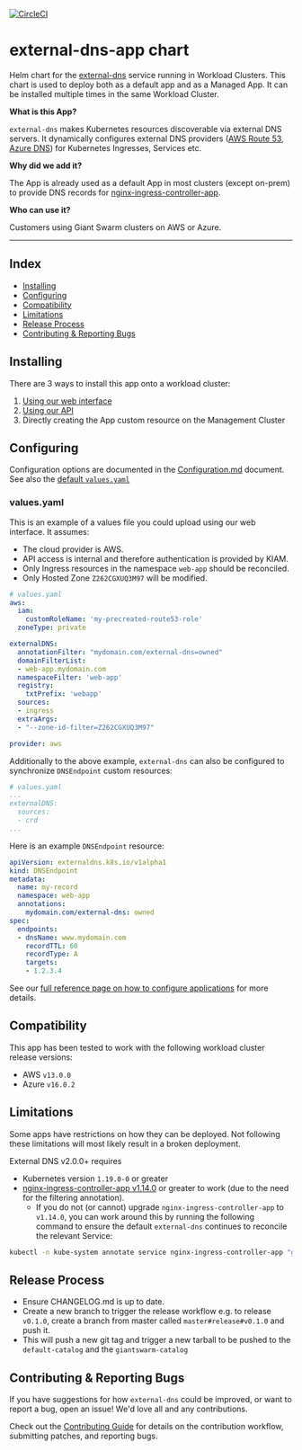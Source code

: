 [![CircleCI](https://circleci.com/gh/giantswarm/external-dns-app.svg?style=svg)](https://circleci.com/gh/giantswarm/external-dns-app)

# external-dns-app chart

Helm chart for the [external-dns](https://github.com/kubernetes-sigs/external-dns) service running in Workload
Clusters. This chart is used to deploy both as a default app and as a Managed App.
It can be installed multiple times in the same Workload Cluster.

**What is this App?**

`external-dns` makes Kubernetes resources discoverable via external DNS servers. It dynamically configures external DNS providers ([AWS Route 53](https://aws.amazon.com/route53/), [Azure DNS](https://learn.microsoft.com/en-us/azure/dns/)) for Kubernetes Ingresses, Services etc.

**Why did we add it?**

The App is already used as a default App in most clusters (except on-prem) to provide DNS records for [nginx-ingress-controller-app](https://github.com/giantswarm/nginx-ingress-controller-app).

**Who can use it?**

Customers using Giant Swarm clusters on AWS or Azure.

---

## Index
- [Installing](#installing)
- [Configuring](#configuring)
- [Compatibility](#compatibility)
- [Limitations](#limitations)
- [Release Process](#release-process)
- [Contributing & Reporting Bugs](#contributing--reporting-bugs)

## Installing

There are 3 ways to install this app onto a workload cluster:

1. [Using our web interface](https://docs.giantswarm.io/reference/web-interface/app-catalog/)
2. [Using our API](https://docs.giantswarm.io/api/#operation/createClusterAppV5)
3. Directly creating the App custom resource on the Management Cluster

## Configuring

Configuration options are documented in the [Configuration.md](https://github.com/giantswarm/external-dns-app/blob/master/helm/external-dns-app/Configuration.md)
document. See also the [default `values.yaml`](https://github.com/giantswarm/external-dns-app/blob/master/helm/external-dns-app/values.yaml)

### values.yaml

This is an example of a values file you could upload using our web interface. It assumes:

- The cloud provider is AWS.
- API access is internal and therefore authentication is provided by KIAM.
- Only Ingress resources in the namespace `web-app` should be reconciled.
- Only Hosted Zone `Z262CGXUQ3M97` will be modified.

```yaml
# values.yaml
aws:
  iam:
    customRoleName: 'my-precreated-route53-role'
  zoneType: private

externalDNS:
  annotationFilter: "mydomain.com/external-dns=owned"
  domainFilterList:
  - web-app.mydomain.com
  namespaceFilter: 'web-app'
  registry:
    txtPrefix: 'webapp'
  sources:
  - ingress
  extraArgs:
  - "--zone-id-filter=Z262CGXUQ3M97"

provider: aws
```

Additionally to the above example, `external-dns` can also be configured to synchronize `DNSEndpoint` custom resources:

```yaml
# values.yaml
...
externalDNS:
  sources:
  - crd
...
```

Here is an example `DNSEndpoint` resource:

```yaml
apiVersion: externaldns.k8s.io/v1alpha1
kind: DNSEndpoint
metadata:
  name: my-record
  namespace: web-app
  annotations:
    mydomain.com/external-dns: owned
spec:
  endpoints:
  - dnsName: www.mydomain.com
    recordTTL: 60
    recordType: A
    targets:
    - 1.2.3.4
```

See our [full reference page on how to configure applications](https://docs.giantswarm.io/reference/app-configuration/) for more details.

## Compatibility

This app has been tested to work with the following workload cluster release versions:

* AWS `v13.0.0`
* Azure `v16.0.2`

## Limitations

Some apps have restrictions on how they can be deployed.
Not following these limitations will most likely result in a broken deployment.

External DNS v2.0.0+ requires
* Kubernetes version `1.19.0-0` or greater
* [nginx-ingress-controller-app v1.14.0](https://github.com/giantswarm/nginx-ingress-controller-app/blob/master/CHANGELOG.md#1140---2021-02-03) or greater to work (due to the need for the filtering annotation).
  * If you do not (or cannot) upgrade `nginx-ingress-controller-app` to `v1.14.0`,
    you can work around this by running the following command to ensure the default
    `external-dns` continues to reconcile the relevant Service:

```bash
kubectl -n kube-system annotate service nginx-ingress-controller-app "giantswarm.io/external-dns=managed"
```

## Release Process

* Ensure CHANGELOG.md is up to date.
* Create a new branch to trigger the release workflow e.g. to release `v0.1.0`,
create a branch from master called `master#release#v0.1.0` and push it.
* This will push a new git tag and trigger a new tarball to be pushed to the
`default-catalog` and the `giantswarm-catalog`

## Contributing & Reporting Bugs
If you have suggestions for how `external-dns` could be improved, or want to report a bug, open an issue! We'd love all and any contributions. 

Check out the [Contributing Guide](CONTRIBUTING.md) for details on the contribution workflow, submitting patches, and reporting bugs.

[app-operator]: https://github.com/giantswarm/app-operator
[default-catalog]: https://github.com/giantswarm/default-catalog
[default-test-catalog]: https://github.com/giantswarm/default-test-catalog
[external-dns]: https://github.com/kubernetes-incubator/external-dns
[giantswarm-catalog]: https://github.com/giantswarm/giantswarm-catalog
[giantswarm-test-catalog]: https://github.com/giantswarm/giantswarm-test-catalog
